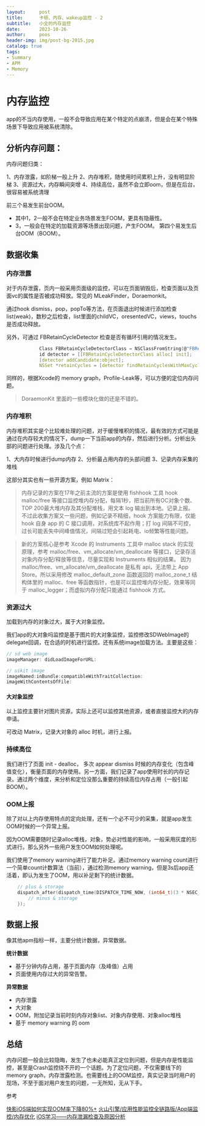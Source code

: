 ```yaml
---
layout:     post
title:      卡顿、内存、wakeup监控 - 2
subtitle:   小全的内存监控
date:       2023-10-26
author:     poos
header-img: img/post-bg-2015.jpg
catalog: true
tags:
- Summary
- APM
- Memory
---
```


# 内存监控

app的不当内存使用，一般不会导致应用在某个特定的点崩溃，但是会在某个特殊场景下导致应用被系统清除。


## 分析内存问题：

内存问题归类：

1、内存泄露，如阶梯一般上升
2、内存堆积，随使用时间累积上升，没有明显阶梯
3、资源过大，内存瞬间突增
4、持续高位，虽然不会立即oom，但是在后台，很容易被系统清理

前三个易发生前台OOM。
 - 其中1，2一般不会在特定业务场景发生FOOM，更具有隐蔽性。
 - 3，一般会在特定的加载资源等场景出现问题，产生FOOM。
第四个易发生后台OOM（BOOM）。


## 数据收集

### 内存泄露
对于内存泄露，页内一般采用页面级的监控，可以在页面销毁后，检查页面以及页面vc的属性是否被成功释放。常见的 MLeakFinder，Doraemonkit。

通过hook dismiss，pop，popTo等方法，在页面退出时候进行添加检查list(weak)，数秒之后检查，list里面的childVC，oresentedVC，views，touchs是否成功释放。

另外，可通过 FBRetainCycleDetector 检查是否有循环引用的情况发生。
```c
            Class FBRetainCycleDetectorClass = NSClassFromString(@"FBRetainCycleDetector");
            id detector = [[FBRetainCycleDetectorClass alloc] init];
            [detector addCandidate:object];
            NSSet *retainCycles = [detector findRetainCyclesWithMaxCycleLength:20];
```
同样的，根据Xcode的 memory graph，Profile-Leak等，可以方便的定位内存问题。

> DoraemonKit 里面的一些模块化做的还是不错的。

### 内存堆积
内存堆积其实是个比较难处理的问题，对于缓慢堆积的情况，最有效的方式可能是通过在内存较大的情况下，dump一下当前app的内存，然后进行分析。分析出头部的问题进行处理。涉及几个点：

1、大内存时候进行dump内存
2、分析最占用内存的头部问题
3、记录内存采集的堆栈

这部分其实也有一些开源方案，例如 Matrix：
> 内存记录的方案在17年之前主流的方案是使用 fishhook 工具 hook malloc/free 等接口监控堆内存分配，每隔1秒，把当前所有OC对象个数、TOP 200最大堆内存及其分配堆栈，用文本 log 输出到本地。记录上报。不过此收集方案又一些问题，例如记录不精细，hook 方案能力有限，仅能 hook 自身 app 的 C 接口调用，对系统库不起作用；打 log 间隔不可控，过长可能丢失中间峰值情况，间隔过短会引起耗电、io频繁等性能问题。

> 新的方案核心是参考 Xcode 的 Instruments 工具中 malloc stack 的实现原理，参考 malloc/free、vm_allocate/vm_deallocate 等接口，记录存活对象内存分配/释放等信息，尽量实现和 Instruments 相似的结果。
> 因为 malloc/free、vm_allocate/vm_deallocate 是私有 api，无法带上 App Store。所以采用修改 malloc_default_zone 函数返回的 malloc_zone_t 结构体里的 malloc、free 等函数指针，也是可以监控堆内存分配，效果等同于 malloc_logger；而虚拟内存分配只能通过 fishhook 方式。

### 资源过大

加载到内存的对象过大，属于大对象监控。

我们app的大对象吗监控是基于图片的大对象监控，监控修改SDWebImage的delegate回调，在合适的时机进行监控。还有系统image加载方法。主要是这些：

```c
// sd web image
imageManager: didLoadImageForURL:

// uikit image
imageNamed:inBundle:compatibleWithTraitCollection:
imageWithContentsOfFile:
```

#### 大对象监控
以上监控主要针对图片资源，实际上还可以监控其他资源，或者直接监控大的内存申请。

可改动 Matrix，记录大对象的 alloc 时机，进行上报。


### 持续高位

我们进行了页面 init - dealloc， 多次 appear dismiss 时候的内存变化（包含峰值变化），衡量页面的内存使用。另一方面，我们记录了app使用时长的内存记录。通过两个维度，来分析和定位没那么重要的持续高位内存占用（一般引起BOOM）。

### OOM上报
除了对以上内存使用特点的定向处理，还有一个必不可少的采集，就是app发生OOM时候的一个异常上报。

因为OOM需要随时记录alloc堆栈，对象，势必对性能的影响，一般采用灰度的形式进行。那么另外一些用户发生OOM如何处理呢。

我们使用了memory warning进行了能力补足。通过memory warning count进行一个简单count计数算法（当前），通过检测memory warning，但是3s后app还活着，即认为发生了OOM，用以补足剩下的统计数据。

```c
    // plus & storage
    dispatch_after(dispatch_time(DISPATCH_TIME_NOW, (int64_t)(3 * NSEC_PER_SEC)), _storeQueue, ^{
        // minus & storage
    });
```

## 数据上报

像其他apm指标一样，主要分统计数据，异常数据。

**统计数据**
- 基于分钟内存占用，基于页面内存（及峰值）占用
- 页面使用内存过大的异常告警。

**异常数据**
- 内存泄露
- 大对象
- OOM，附加记录当前时刻内存对象list、对象内存使用、对象alloc堆栈
- 基于 memory warning 的 oom

## 总结

内存问题一般会比较隐晦，发生了也未必能真正定位到问题，但是内存是性能监控，甚至是Crash监控绕不开的一个话题。为了定位问题，不仅需要线下的memory graph，内存泄露检测。也需要线上的OOM监控，真实记录当时用户的现场，不至于面对用户发生的问题，一无所知，无从下手。


参考

[快影iOS端如何实现OOM率下降80%+](https://mp.weixin.qq.com/s/IvATFGU_bOph-WX5ZYLYew)
[火山引擎/应用性能监控全链路版/App端监控/内存优化](https://www.volcengine.com/docs/6431/68858)
[iOS学习——内存泄漏检查及原因分析](http://t.zoukankan.com/mukekeheart-p-8144742.html)
